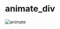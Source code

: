 # animate_div
![animate](https://user-images.githubusercontent.com/80530004/127474275-0027ec6e-2c6a-403b-8bb5-ecf6b9bf5486.gif)
